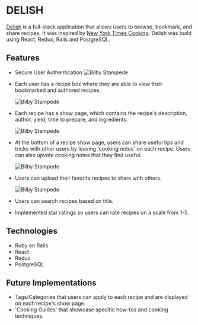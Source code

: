 
# DELISH 

[Delish](https://delish-app.herokuapp.com/) is a full-stack application that allows users to browse, bookmark, and share recipes. It was inspired by [New York Times Cooking](cooking.nytimes.com). Delish was build using React, Redux, Rails and PostgreSQL. 
  

## Features 
  * Secure User Authentication
     ![Bilby Stampede](https://imgur.com/a/2NjP2F9)
    
  * Each user has a recipe box where they are able to view their bookmarked and authored recipes. 
  
       ![Bilby Stampede](https://i.imgur.com/NOgpj8n.jpg)
  
  * Each recipe has a show page, which contains the recipe's description, author, yield, time to prepare, and ingredients.
 
       ![Bilby Stampede](https://i.imgur.com/yDIZFbQ.jpg)
    
  * At the bottom of a recipe show page, users can share useful tips and tricks with other users by leaving 'cooking notes' on each recipe. Users can also upvote cooking notes that they find useful. 
  
       ![Bilby Stampede](https://i.imgur.com/EhPmJcu.png)
  
  * Users can upload their favorite recipes to share with others. 
  
       ![Bilby Stampede](https://i.imgur.com/6m8745X.png)
       
  * Users can search recipes based on title. 
  * Implemented star ratings so users can rate recipes on a scale from 1-5. 
  
 
## Technologies 
  * Ruby on Rails 
  * React 
  * Redux 
  * PostgreSQL
  
## Future Implementations 
  * Tags/Categories that users can apply to each recipe and are displayed on each recipe's show page. 
  * 'Cooking Guides' that showcase specific how-tos and cooking techniques. 
